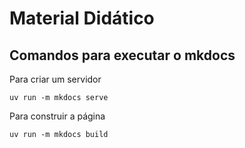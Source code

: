 # Material Didático

## Comandos para executar o mkdocs

Para criar um servidor
```
uv run -m mkdocs serve
```

Para construir a página
```
uv run -m mkdocs build
```



